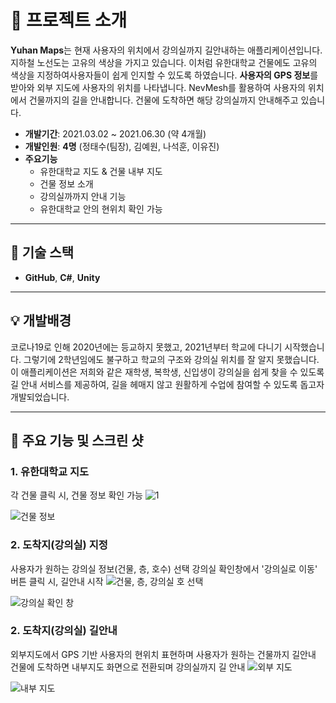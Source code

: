 # 📖 프로젝트 소개

**Yuhan Maps**는 현재 사용자의 위치에서 강의실까지 길안내하는 애플리케이션입니다.
지하철 노선도는 고유의 색상을 가지고 있습니다. 이처럼 유한대학교 건물에도 고유의 색상을 지정하여사용자들이 쉽게 인지할 수 있도록 하였습니다.
**사용자의 GPS 정보**를 받아와 외부 지도에 사용자의 위치를 나타냅니다. NevMesh를 활용하여 사용자의 위치에서 건물까지의 길을 안내합니다. 건물에 도착하면 해당 강의실까지 안내해주고 있습니다.

- **개발기간**: 2021.03.02 ~ 2021.06.30 (약 4개월)
- **개발인원**: **4명** (정태수(팀장), 김예원, 나석훈, 이유진)
- **주요기능**
  - 유한대학교 지도 & 건물 내부 지도
  - 건물 정보 소개
  - 강의실까까지 안내 기능
  - 유한대학교 안의 현위치 확인 가능
  
---

## 🔧 기술 스택
- **GitHub**, **C#**, **Unity**

---

## 💡 개발배경
코로나19로 인해 2020년에는 등교하지 못했고, 2021년부터 학교에 다니기 시작했습니다. 그렇기에 2학년임에도 불구하고 학교의 구조와 강의실 위치를 잘 알지 못했습니다. 이 애플리케이션은 저희와 같은 재학생, 복학생, 신입생이 강의실을 쉽게 찾을 수 있도록 길 안내 서비스를 제공하여, 길을 헤매지 않고 원활하게 수업에 참여할 수 있도록 돕고자 개발되었습니다.

---
## 🎰 주요 기능 및 스크린 샷

### 1. **유한대학교 지도**
각 건물 클릭 시, 건물 정보 확인 가능
![1](https://github.com/user-attachments/assets/296da36d-cb2a-43e7-ad0d-5ff4e066f5e1)


![건물 정보](https://prod-files-secure.s3.us-west-2.amazonaws.com/c929a78f-8725-41fb-8c23-b40344b7f193/7d4dfcac-4a3b-460d-ad87-8fc9d4af5360/image.png)

### 2. **도착지(강의실) 지정**
사용자가 원하는 강의실 정보(건물, 층, 호수) 선택
강의실 확인창에서 '강의실로 이동' 버튼 클릭 시, 길안내 시작
![건물, 층, 강의실 호 선택](https://prod-files-secure.s3.us-west-2.amazonaws.com/c929a78f-8725-41fb-8c23-b40344b7f193/bb09c03e-5547-4f0e-9eab-ffa2844fc998/image.png)

![강의실 확인 창](https://prod-files-secure.s3.us-west-2.amazonaws.com/c929a78f-8725-41fb-8c23-b40344b7f193/b169da04-93a8-429f-834d-a597c8c7f76b/image.png)

### 2. **도착지(강의실) 길안내**
외부지도에서 GPS 기반 사용자의 현위치 표현하며 사용자가 원하는 건물까지 길안내
건물에 도착하면 내부지도 화면으로 전환되며 강의실까지 길 안내
![외부 지도](https://prod-files-secure.s3.us-west-2.amazonaws.com/c929a78f-8725-41fb-8c23-b40344b7f193/58731794-6483-45a7-9c57-ce1f2eba440c/image.png)

![내부 지도](https://prod-files-secure.s3.us-west-2.amazonaws.com/c929a78f-8725-41fb-8c23-b40344b7f193/ea984e96-2a6c-48b4-a7f4-596fcea459f0/image.png)
